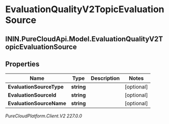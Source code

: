 # EvaluationQualityV2TopicEvaluationSource

## ININ.PureCloudApi.Model.EvaluationQualityV2TopicEvaluationSource

## Properties

|Name | Type | Description | Notes|
|------------ | ------------- | ------------- | -------------|
| **EvaluationSourceType** | **string** |  | [optional] |
| **EvaluationSourceId** | **string** |  | [optional] |
| **EvaluationSourceName** | **string** |  | [optional] |



_PureCloudPlatform.Client.V2 227.0.0_
